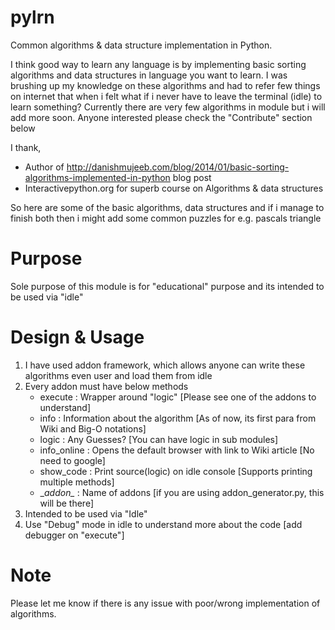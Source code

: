 pylrn
========

Common algorithms & data structure implementation in Python.

I think good way to learn any language is by implementing basic sorting algorithms and data structures in language you want to learn. I was brushing up my knowledge on these algorithms and had to refer few things on internet that when i felt what if i never have to leave the terminal (idle) to learn something? Currently there are very few algorithms in module but i will add more soon. Anyone interested please check the "Contribute" section below

I thank, 
- Author of http://danishmujeeb.com/blog/2014/01/basic-sorting-algorithms-implemented-in-python blog post
- Interactivepython.org for superb course on Algorithms & data structures

So here are some of the basic algorithms, data structures and if i manage to finish both then i might add some common puzzles for e.g. pascals triangle

Purpose
========

Sole purpose of this module is for "educational" purpose and its intended to be used via "idle"

Design & Usage
========

1. I have used addon framework, which allows anyone can write these algorithms even user and load them from idle
2. Every addon must have below methods
   - execute      : Wrapper around "logic" [Please see one of the addons to understand] 
   - info         : Information about the algorithm [As of now, its first para from Wiki and Big-O notations]
   - logic        : Any Guesses? [You can have logic in sub modules]
   - info_online  : Opens the default browser with link to Wiki article [No need to google]
   - show_code    : Print source(logic) on idle console [Supports printing multiple methods]
   - \__addon\__    : Name of addons [if you are using addon_generator.py, this will be there]
3. Intended to be used via "Idle"
4. Use "Debug" mode in idle to understand more about the code [add debugger on "execute"]

Note
=====

Please let me know if there is any issue with poor/wrong implementation of algorithms.

